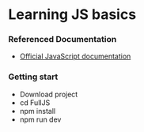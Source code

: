 # Learning JS basics

### Referenced Documentation

* [Official JavaScript documentation](https://developer.mozilla.org/docs/Web/JavaScript)

### Getting start

* Download project
* cd FullJS
* npm install
* npm run dev
